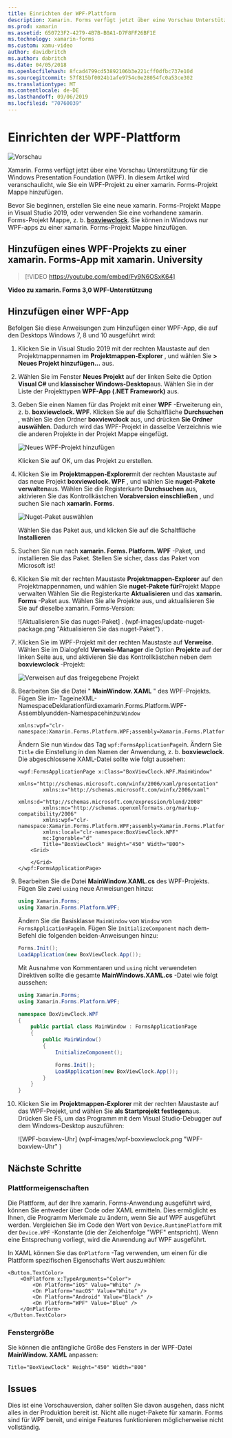 ```yaml
---
title: Einrichten der WPF-Plattform
description: Xamarin. Forms verfügt jetzt über eine Vorschau Unterstützung für die WPF-Plattform.
ms.prod: xamarin
ms.assetid: 650723F2-4279-4B7B-B0A1-D7F8FF26BF1E
ms.technology: xamarin-forms
ms.custom: xamu-video
author: davidbritch
ms.author: dabritch
ms.date: 04/05/2018
ms.openlocfilehash: 8fcad4799cd53892106b3e221cff0dfbc737e10d
ms.sourcegitcommit: 57f815bf0024b1afe9754c0e28054fc0a53ce302
ms.translationtype: MT
ms.contentlocale: de-DE
ms.lasthandoff: 09/06/2019
ms.locfileid: "70760039"
---
```

# <a name="wpf-platform-setup"></a>Einrichten der WPF-Plattform

![Vorschau](~/media/shared/preview.png)

Xamarin. Forms verfügt jetzt über eine Vorschau Unterstützung für die Windows Presentation Foundation (WPF). In diesem Artikel wird veranschaulicht, wie Sie ein WPF-Projekt zu einer xamarin. Forms-Projekt Mappe hinzufügen.

Bevor Sie beginnen, erstellen Sie eine neue xamarin. Forms-Projekt Mappe in Visual Studio 2019, oder verwenden Sie eine vorhandene xamarin. Forms-Projekt Mappe, z. b. [**boxviewclock**](https://docs.microsoft.com/samples/xamarin/xamarin-forms-samples/boxview-boxviewclock). Sie können in Windows nur WPF-apps zu einer xamarin. Forms-Projekt Mappe hinzufügen.

## <a name="add-a-wpf-project-to-a-xamarinforms-app-with-xamarinuniversity"></a>Hinzufügen eines WPF-Projekts zu einer xamarin. Forms-App mit xamarin. University

> [!VIDEO https://youtube.com/embed/Fy9N6OSxK64]

**Video zu xamarin. Forms 3,0 WPF-Unterstützung**

## <a name="adding-a-wpf-app"></a>Hinzufügen einer WPF-App

Befolgen Sie diese Anweisungen zum Hinzufügen einer WPF-App, die auf den Desktops Windows 7, 8 und 10 ausgeführt wird:

1. Klicken Sie in Visual Studio 2019 mit der rechten Maustaste auf den Projektmappennamen im **Projektmappen-Explorer** , und wählen Sie **> Neues Projekt hinzufügen...** aus.

2. Wählen Sie im Fenster **Neues Projekt** auf der linken Seite die Option **Visual C#**  und **klassischer Windows-Desktop**aus. Wählen Sie in der Liste der Projekttypen **WPF-App (.NET Framework)** aus. 

3. Geben Sie einen Namen für das Projekt mit einer **WPF** -Erweiterung ein, z. b. **boxviewclock. WPF**. Klicken Sie auf die Schaltfläche **Durchsuchen** , wählen Sie den Ordner **boxviewclock** aus, und drücken **Sie Ordner auswählen**. Dadurch wird das WPF-Projekt in dasselbe Verzeichnis wie die anderen Projekte in der Projekt Mappe eingefügt.

    ![Neues WPF-Projekt hinzufügen](wpf-images/add-new-project.png "Neues WPF-Projekt hinzufügen")

    Klicken Sie auf OK, um das Projekt zu erstellen.

4. Klicken Sie im **Projektmappen-Explorer**mit der rechten Maustaste auf das neue Projekt **boxviewclock. WPF** , und wählen Sie **nuget-Pakete verwalten**aus. Wählen Sie die Registerkarte **Durchsuchen** aus, aktivieren Sie das Kontrollkästchen **Vorabversion einschließen** , und suchen Sie nach **xamarin. Forms**.

    ![Nuget-Paket auswählen](wpf-images/select-nuget-package.png "Nuget-Paket auswählen")

    Wählen Sie das Paket aus, und klicken Sie auf die Schaltfläche **Installieren**

5. Suchen Sie nun nach **xamarin. Forms. Platform. WPF** -Paket, und installieren Sie das Paket. Stellen Sie sicher, dass das Paket von Microsoft ist!

6. Klicken Sie mit der rechten Maustaste **Projektmappen-Explorer** auf den Projektmappennamen, und wählen Sie **nuget-Pakete für**Projekt Mappe verwalten Wählen Sie die Registerkarte **Aktualisieren** und das **xamarin. Forms** -Paket aus. Wählen Sie alle Projekte aus, und aktualisieren Sie Sie auf dieselbe xamarin. Forms-Version:

    ![Aktualisieren Sie das nuget-Paket] . (wpf-images/update-nuget-package.png "Aktualisieren Sie das nuget-Paket") . 

7. Klicken Sie im WPF-Projekt mit der rechten Maustaste auf **Verweise**. Wählen Sie im Dialogfeld **Verweis-Manager** die Option **Projekte** auf der linken Seite aus, und aktivieren Sie das Kontrollkästchen neben dem **boxviewclock** -Projekt:

    ![Verweisen auf das freigegebene Projekt](wpf-images/reference-shared-project.png "Verweisen auf das freigegebene Projekt")

8. Bearbeiten Sie die Datei " **MainWindow. XAML** " des WPF-Projekts. Fügen Sie im- TageineXML-NamespaceDeklarationfürdiexamarin.Forms.Platform.WPF-Assemblyundden-Namespacehinzu:`Window`

    ```xaml
    xmlns:wpf="clr-namespace:Xamarin.Forms.Platform.WPF;assembly=Xamarin.Forms.Platform.WPF"
    ```

    Ändern Sie nun `Window` das Tag `wpf:FormsApplicationPage`in. Ändern Sie `Title` die Einstellung in den Namen der Anwendung, z. b. **boxviewclock**. Die abgeschlossene XAML-Datei sollte wie folgt aussehen:

    ```xaml
    <wpf:FormsApplicationPage x:Class="BoxViewClock.WPF.MainWindow"
            xmlns="http://schemas.microsoft.com/winfx/2006/xaml/presentation"
            xmlns:x="http://schemas.microsoft.com/winfx/2006/xaml"
            xmlns:d="http://schemas.microsoft.com/expression/blend/2008"
            xmlns:mc="http://schemas.openxmlformats.org/markup-compatibility/2006"
            xmlns:wpf="clr-namespace:Xamarin.Forms.Platform.WPF;assembly=Xamarin.Forms.Platform.WPF"
            xmlns:local="clr-namespace:BoxViewClock.WPF"
            mc:Ignorable="d"
            Title="BoxViewClock" Height="450" Width="800">
        <Grid>
        
        </Grid>
    </wpf:FormsApplicationPage>
    ```

9. Bearbeiten Sie die Datei **MainWindow.XAML.cs** des WPF-Projekts. Fügen Sie zwei `using` neue Anweisungen hinzu:

    ```csharp
    using Xamarin.Forms;
    using Xamarin.Forms.Platform.WPF;
    ```

    Ändern Sie die Basisklasse `MainWindow` von `Window` von `FormsApplicationPage`in. Fügen Sie `InitializeComponent` nach dem-Befehl die folgenden beiden-Anweisungen hinzu:

    ```csharp
    Forms.Init();
    LoadApplication(new BoxViewClock.App());
    ```
    
    Mit Ausnahme von Kommentaren und `using` nicht verwendeten Direktiven sollte die gesamte **MainWindows.XAML.cs** -Datei wie folgt aussehen:

    ```csharp
    using Xamarin.Forms;
    using Xamarin.Forms.Platform.WPF;

    namespace BoxViewClock.WPF
    {
        public partial class MainWindow : FormsApplicationPage
        {
            public MainWindow()
            {
                InitializeComponent();

                Forms.Init();
                LoadApplication(new BoxViewClock.App());
            }
        }
    }
    ```

10. Klicken Sie im **Projektmappen-Explorer** mit der rechten Maustaste auf das WPF-Projekt, und wählen Sie **als Startprojekt festlegen**aus. Drücken Sie F5, um das Programm mit dem Visual Studio-Debugger auf dem Windows-Desktop auszuführen:

    ![WPF-boxview-Uhr] (wpf-images/wpf-boxviewclock.png "WPF-boxview-Uhr" )

## <a name="next-steps"></a>Nächste Schritte

### <a name="platform-specifics"></a>Plattformeigenschaften

Die Plattform, auf der Ihre xamarin. Forms-Anwendung ausgeführt wird, können Sie entweder über Code oder XAML ermitteln. Dies ermöglicht es Ihnen, die Programm Merkmale zu ändern, wenn Sie auf WPF ausgeführt werden. Vergleichen Sie im Code den Wert von `Device.RuntimePlatform` mit der `Device.WPF` -Konstante (die der Zeichenfolge "WPF" entspricht). Wenn eine Entsprechung vorliegt, wird die Anwendung auf WPF ausgeführt.

In XAML können Sie das `OnPlatform` -Tag verwenden, um einen für die Plattform spezifischen Eigenschafts Wert auszuwählen:

```xaml
<Button.TextColor>
    <OnPlatform x:TypeArguments="Color">
        <On Platform="iOS" Value="White" />
        <On Platform="macOS" Value="White" />
        <On Platform="Android" Value="Black" />
        <On Platform="WPF" Value="Blue" />
    </OnPlatform>
</Button.TextColor>
```

### <a name="window-size"></a>Fenstergröße

Sie können die anfängliche Größe des Fensters in der WPF-Datei **MainWindow. XAML** anpassen:

```xaml
Title="BoxViewClock" Height="450" Width="800"
```

## <a name="issues"></a>Issues

Dies ist eine Vorschauversion, daher sollten Sie davon ausgehen, dass nicht alles in der Produktion bereit ist. Nicht alle nuget-Pakete für xamarin. Forms sind für WPF bereit, und einige Features funktionieren möglicherweise nicht vollständig.
